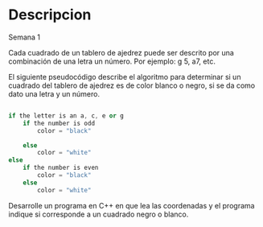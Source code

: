 # Descripcion

Semana 1

Cada cuadrado de un tablero de ajedrez puede ser descrito por una combinación de una letra un número. Por ejemplo:  g 5, a7, etc.

El siguiente pseudocódigo describe el algoritmo para determinar si un cuadrado del tablero de ajedrez es de color blanco o negro, si se da como dato una letra y un número.

``` cpp

if the letter is an a, c, e or g
	if the number is odd
		color = "black"

	else
		color = "white"
else
	if the number is even
		color = "black"
	else
		color = "white"
``` 

Desarrolle un programa en C++ en que lea las coordenadas y el programa indique si corresponde a un cuadrado negro o blanco.